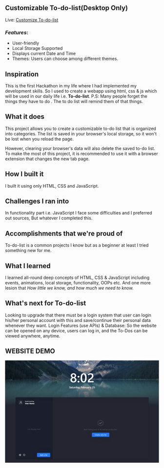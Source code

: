 ## Customizable To-do-list(Desktop Only)

Live: [Customize To-do-list](https://customizetodolist.netlify.app)

### *Features*:

* User-friendly
* Local Storage Supported
* Displays current Date and Time
* Themes: Users can choose among different themes.

## Inspiration
This is the first Hackathon in my life where I had implemented my development skills. 
So I used to create a webapp using html, css & js which will be used in our daily life i.e. **To-do-list**.
P.S: Many people forget the things they have to do . The to do list will remind them of that things.
## What it does
This project allows you to create a customizable to-do list that is organized into categories. The list is saved in your browser's local storage, so it won't be lost when you reload the page.

However, clearing your browser's data will also delete the saved to-do list. To make the most of this project, it is recommended to use it with a browser extension that changes the new tab page.
## How I built it
I built it using only HTML, CSS and JavaScript.
## Challenges I ran into
In functionality part i.e. JavaScript I face some difficulties and I preferred out sources, But whatever I completed this.
## Accomplishments that we're proud of
To-do-list  is a common projects I know but as a beginner at least I tried something new for me.
## What I learned
I learned all-round deep concepts of HTML, CSS & JavaScript including events, animations, local storage, functionality, OOPs etc. 
And one more lesion that _How little we know, and how much we need to know._
## What's next for To-do-list
Looking to upgrade that there must be a login system that user can login his/her personal account with this and save/continue their personal data whenever they want.
Login Features (use APIs) & Database: So the website can be opened on any device, users can log in, and the To-Dos can be viewed anywhere, anytime.

## WEBSITE DEMO

![image1](https://github.com/PranabKumarSahoo/customizable-to-do-list/blob/main/Website%20demo%20capture/image1.png)
